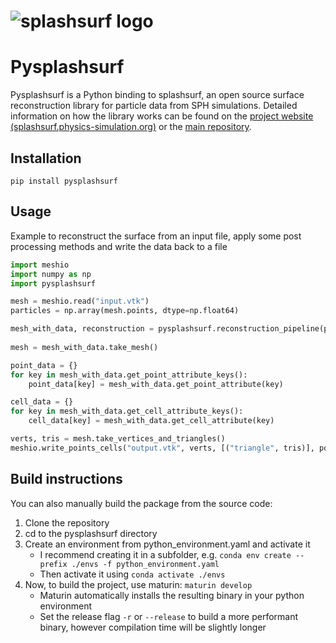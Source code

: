 # ![splashsurf logo](https://raw.githubusercontent.com/InteractiveComputerGraphics/splashsurf/main/logos/logo_small.svg "splashsurf")

# Pysplashsurf

Pysplashsurf is a Python binding to splashsurf, an open source surface reconstruction library for particle data from SPH simulations. Detailed information on how the library works can be found on the [project website (splashsurf.physics-simulation.org)](https://splashsurf.physics-simulation.org/) or the [main repository](https://github.com/InteractiveComputerGraphics/splashsurf).

## Installation
```
pip install pysplashsurf
```

## Usage
Example to reconstruct the surface from an input file, apply some post processing methods and write the data back to a file
```python
import meshio
import numpy as np
import pysplashsurf

mesh = meshio.read("input.vtk")
particles = np.array(mesh.points, dtype=np.float64)

mesh_with_data, reconstruction = pysplashsurf.reconstruction_pipeline(particles, particle_radius=0.025, rest_density=1000.0, smoothing_length=2.0, cube_size=0.5, iso_surface_threshold=0.6, mesh_smoothing_weights=True, mesh_smoothing_weights_normalization=13.0, mesh_smoothing_iters=25, normals_smoothing_iters=10, mesh_cleanup=True, decimate_barnacles=True, compute_normals=True, output_raw_normals=True, subdomain_grid=True, subdomain_num_cubes_per_dim=64, output_mesh_smoothing_weights=True)
    
mesh = mesh_with_data.take_mesh()

point_data = {}
for key in mesh_with_data.get_point_attribute_keys():
    point_data[key] = mesh_with_data.get_point_attribute(key)

cell_data = {}
for key in mesh_with_data.get_cell_attribute_keys():
    cell_data[key] = mesh_with_data.get_cell_attribute(key)

verts, tris = mesh.take_vertices_and_triangles()
meshio.write_points_cells("output.vtk", verts, [("triangle", tris)], point_data=point_data, cell_data=cell_data)
```

## Build instructions
You can also manually build the package from the source code:
1. Clone the repository
2. cd to the pysplashsurf directory
3. Create an environment from python_environment.yaml and activate it
    - I recommend creating it in a subfolder, e.g.
    ```conda env create --prefix ./envs -f python_environment.yaml```
    - Then activate it using `conda activate ./envs`
4. Now, to build the project, use maturin: `maturin develop`
    - Maturin automatically installs the resulting binary in your python environment
    - Set the release flag `-r` or `--release` to build a more performant binary, however compilation time will be slightly longer